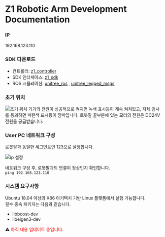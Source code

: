 # Z1 Robotic Arm Development Documentation

### IP
192.168.123.110

### SDK 다운로드
- 컨트롤러: [z1_controller](https://github.com/unitreerobotics/z1_controller)
- SDK 인터페이스: [z1_sdk](https://github.com/unitreerobotics/z1_sdk)
- ROS 시뮬레이션: [unitree_ros](https://github.com/unitreerobotics/unitree_ros) , [unitree_legged_msgs](https://github.com/unitreerobotics/unitree_ros_to_real)

### 초기 위치
![초기 위치](https://oss-global-cdn.unitree.com/static/00cf031d4e43437f86ff8e6bb9cc120a.JPG)
기기의 전원이 성공적으로 켜지면 녹색 표시등이 계속 켜져있고, 자체 검사를 통과하면 파란색 표시등이 깜박입니다. 로봇팔 끝부분에 있는 모터의 전원은 DC24V 전원을 공급받습니다. 


### User PC 네트워크 구성
로봇팔과 동일한 세그먼트인 123으로 설정합니다. 

![ip 설정](https://oss-global-cdn.unitree.com/static/ff90067601bd4608b32db4478481379b_731x450.jpg)

네트워크 구성 후, 로봇팔과의 연결이 정상인지 확인합니다.   
```ping 192.168.123.110```

### 시스템 요구사항
Ubuntu 18.04 이상의 X86 아키텍처 기반 Linux 플랫폼에서 실행 가능합니다.  
필수 종속 패키지는 다음과 같습니다.  

- libboost-dev  
- libeigen3-dev 
 
⚠️ <span style="color: red;">아직 내용 업데이트 중입니다.</span>